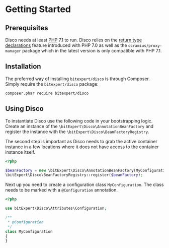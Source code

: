 # Getting Started

## Prerequisites

Disco needs at least [PHP](http://php.net) 7.1 to run. Disco relies on the [return type declarations](http://php.net/manual/en/functions.returning-values.php#functions.returning-values.type-declaration) feature introduced with PHP 7.0 as well as the `ocramius/proxy-manager` package which in the latest version is only compatible with PHP 7.1.

## Installation

The preferred way of installing `bitexpert/disco` is through Composer. Simply require the `bitexpert/disco` package:

```
composer.phar require bitexpert/disco
```

## Using Disco

To instantiate Disco use the following code in your bootstrapping logic. Create an instance of the ```\bitExpert\Disco\AnnotationBeanFactory``` and register the
instance with the ```\bitExpert\Disco\BeanFactoryRegistry```. 

The second step is important as Disco needs to grab the active container instance in a few locations where it does not have access to the container instance itself.

```php
<?php

$beanFactory = new \bitExpert\Disco\AnnotationBeanFactory(MyConfiguration::class);
\bitExpert\Disco\BeanFactoryRegistry::register($beanFactory);
```

Next up you need to create a configuration class ```MyConfiguration```. The class needs to be marked with a `@Configuration` annotation.

```php
<?php

use bitExpert\Disco\Attributes\Configuration;

/**
 * @Configuration
 */
class MyConfiguration
{
}
```
